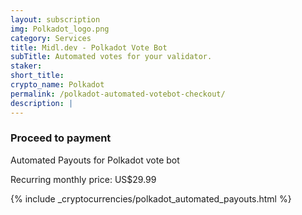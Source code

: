 ```yaml
---
layout: subscription
img: Polkadot_logo.png
category: Services
title: Midl.dev - Polkadot Vote Bot
subTitle: Automated votes for your validator.
staker: 
short_title: 
crypto_name: Polkadot
permalink: /polkadot-automated-votebot-checkout/
description: | 
---
```


<h3>Proceed to payment</h3>
<p>Automated Payouts for Polkadot vote bot</p>
<p>Recurring monthly price: US$29.99</p>

{% include _cryptocurrencies/polkadot_automated_payouts.html %}

